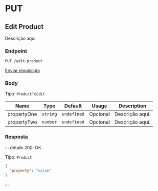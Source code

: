 # PUT

## Edit Product

Descrição aqui.

### Endpoint

```sh
PUT /edit-product
```

[Enviar requisição](https://hopp.sh/r/dGrjfpNoepNK '/edit-product')

### Body

Tipo: `ProductToEdit`

| Name        | Type     | Default     | Usage    | Description     |
| ----------- | -------- | ----------- | -------- | --------------- |
| propertyOne | `string` | `undefined` | Opcional | Descrição aqui. |
| propertyTwo | `number` | `undefined` | Opcional | Descrição aqui. |

### Resposta

::: details 200: OK

Tipo: `Product`

```json
{
  "property": "value"
}
```

:::
